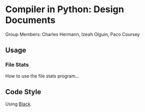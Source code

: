 # Compiler in Python: Design Documents

Group Members: Charles Hermann, Izeah Olguin, Paco Coursey

## Usage

### File Stats

How to use the file stats program...

## Code Style

Using [Black](https://github.com/ambv/black).
